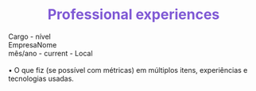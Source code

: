 <h1 align="center" style="color: #805ad5; font-weight: bold;">Professional experiences</h1>
Cargo - nível </br>
EmpresaNome </br>
mês/ano - current - Local
</br> </br>
•	O que fiz (se possível com métricas) em múltiplos itens, experiências e tecnologias usadas.
